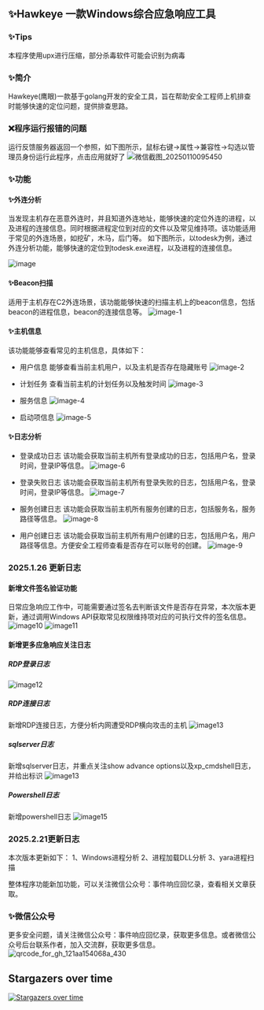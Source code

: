 ## ✨Hawkeye 一款Windows综合应急响应工具

### ✨Tips
本程序使用upx进行压缩，部分杀毒软件可能会识别为病毒

### ✨简介
Hawkeye(鹰眼)一款基于golang开发的安全工具，旨在帮助安全工程师上机排查时能够快速的定位问题，提供排查思路。

### ❌程序运行报错的问题
运行反馈服务器返回一个参照，如下图所示，鼠标右键->属性->兼容性->勾选以管理员身份运行此程序，点击应用就好了
![微信截图_20250110095450](https://github.com/user-attachments/assets/666c18f1-f5f8-4898-b590-cf943d900036)


### ✨功能
#### ✨外连分析
当发现主机存在恶意外连时，并且知道外连地址，能够快速的定位外连的进程，以及进程的连接信息。同时根据进程定位到对应的文件以及常见维持项。该功能适用于常见的外连场景，如挖矿，木马，后门等。
如下图所示，以todesk为例，通过外连分析功能，能够快速的定位到todesk.exe进程，以及进程的连接信息。

![image](https://github.com/user-attachments/assets/8473373c-3fc3-4738-a27b-7d886ed3e11f)


#### ✨Beacon扫描
适用于主机存在C2外连场景，该功能能够快速的扫描主机上的beacon信息，包括beacon的进程信息，beacon的连接信息等。
![image-1](https://github.com/user-attachments/assets/e4ffdd85-625f-464f-b5e4-21a96662c682)


#### ✨主机信息
该功能能够查看常见的主机信息，具体如下：

- 用户信息
能够查看当前主机用户，以及主机是否存在隐藏账号
![image-2](https://github.com/user-attachments/assets/18c9318e-cd3b-435e-99c2-aa9179c0d88e)


- 计划任务
查看当前主机的计划任务以及触发时间
![image-3](https://github.com/user-attachments/assets/c2a58c87-5706-4813-ab2d-efceefcc489a)


- 服务信息
![image-4](https://github.com/user-attachments/assets/8aeb05af-c5c1-4544-a547-e906a57fe44b)


- 启动项信息
![image-5](https://github.com/user-attachments/assets/96247878-5e84-462d-a048-cb5d49519f49)


#### ✨日志分析
- 登录成功日志
该功能会获取当前主机所有登录成功的日志，包括用户名，登录时间，登录IP等信息。
![image-6](https://github.com/user-attachments/assets/3eb5ff28-0f24-4dd5-a470-42de8e3289ef)


- 登录失败日志
该功能会获取当前主机所有登录失败的日志，包括用户名，登录时间，登录IP等信息。
![image-7](https://github.com/user-attachments/assets/49fd82c4-d501-405e-954a-7b1c294ca9ec)


- 服务创建日志
该功能会获取当前主机所有服务创建的日志，包括服务名，服务路径等信息。
![image-8](https://github.com/user-attachments/assets/7ec6bf90-7766-4828-8fa8-bda9dcc6a25c)


- 用户创建日志
该功能会获取当前主机所有用户创建的日志，包括用户名，用户路径等信息。方便安全工程师查看是否存在可以账号的创建。
![image-9](https://github.com/user-attachments/assets/97f7beb6-8a72-4416-a381-eb6de600acf4)

### 2025.1.26 更新日志
#### 新增文件签名验证功能
日常应急响应工作中，可能需要通过签名去判断该文件是否存在异常，本次版本更新，通过调用Windows API获取常见权限维持项对应的可执行文件的签名信息。
![image10](https://github.com/user-attachments/assets/6362d5a3-6754-44d8-b4f5-4c2e568462be)
![image11](https://github.com/user-attachments/assets/5656a772-a8ba-4bfe-885e-a292fdb0dee2)

#### 新增更多应急响应关注日志
##### RDP登录日志
![image12](https://github.com/user-attachments/assets/ac3e9055-9e58-48c2-a9cb-6b3f17baa1e4)

##### RDP连接日志
新增RDP连接日志，方便分析内网遭受RDP横向攻击的主机
![image13](https://github.com/user-attachments/assets/61cc68b8-7dd8-45c9-aceb-fd7462b380b1)

##### sqlserver日志
新增sqlserver日志，并重点关注show advance options以及xp_cmdshell日志，并给出标识
![image13](https://github.com/user-attachments/assets/aafbdd96-a77f-4e59-b871-8a43de4c3026)

##### Powershell日志
新增powershell日志
![image15](https://github.com/user-attachments/assets/7459e01f-106d-4672-9e57-b636efbcdf54)


### 2025.2.21更新日志
本次版本更新如下：
1、Windows进程分析
2、进程加载DLL分析
3、yara进程扫描

整体程序功能新加功能，可以关注微信公众号：事件响应回忆录，查看相关文章获取。


### ✨微信公众号
更多安全问题，请关注微信公众号：事件响应回忆录，获取更多信息。或者微信公众号后台联系作者，加入交流群，获取更多信息。
![qrcode_for_gh_121aa154068a_430](https://github.com/user-attachments/assets/ada22b22-a230-4a91-a784-332a7fb7ac57)

## Stargazers over time
[![Stargazers over time](https://starchart.cc/mir1ce/Hawkeye.svg?variant=adaptive)](https://starchart.cc/mir1ce/Hawkeye)
